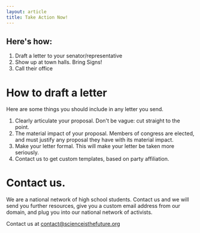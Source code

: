 ```yaml
---
layout: article
title: Take Action Now!
---
```


## Here's how:
1. Draft a letter to your senator/representative
2. Show up at town halls. Bring Signs!
3. Call their office

# How to draft a letter
Here are some things you should include in any letter you send.
1. Clearly articulate your proposal. Don't be vague: cut straight to the point.
2. The material impact of your proposal. Members of congress are elected, and must justify any proposal they have with its material impact.
3. Make your letter formal. This will make your letter be taken more seriously.
4. Contact us to get custom templates, based on party affiliation.

# Contact us.
We are a national network of high school students. Contact us and we will send you further resources, give you a custom email address from our domain, and plug you into our national network of activists.

Contact us at [contact@scienceisthefuture.org](contact@scienceisthefuture.org)
